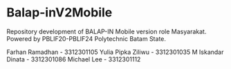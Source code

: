 # Balap-inV2Mobile
Repository development of BALAP-IN Mobile version role Masyarakat. 
Powered by PBLIF20-PBLIF24 Polytechnic Batam State.

Farhan Ramadhan - 3312301105
Yulia Pipka Ziliwu - 3312301035
M Iskandar Dinata - 3312301086
Michael Lee - 3312301112

